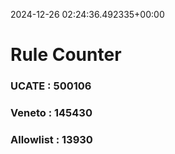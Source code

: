 2024-12-26 02:24:36.492335+00:00
# Rule Counter 
 ### UCATE : 500106

 ### Veneto : 145430

 ### Allowlist : 13930